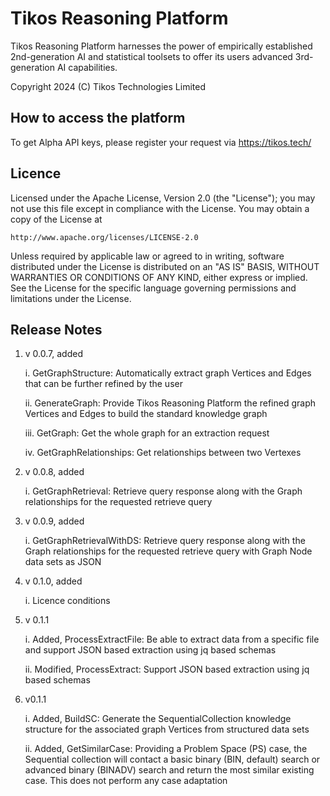 # Tikos Reasoning Platform

Tikos Reasoning Platform harnesses the power of empirically established 2nd-generation AI and statistical toolsets to offer its users advanced 3rd-generation AI capabilities.

Copyright 2024 (C) Tikos Technologies Limited

## How to access the platform

To get Alpha API keys, please register your request via https://tikos.tech/

## Licence

Licensed under the Apache License, Version 2.0 (the "License");
you may not use this file except in compliance with the License.
You may obtain a copy of the License at

    http://www.apache.org/licenses/LICENSE-2.0

Unless required by applicable law or agreed to in writing, software
distributed under the License is distributed on an "AS IS" BASIS,
WITHOUT WARRANTIES OR CONDITIONS OF ANY KIND, either express or implied.
See the License for the specific language governing permissions and
limitations under the License.

## Release Notes

1. v 0.0.7, added 

   i. GetGraphStructure: Automatically extract graph Vertices and Edges that can be further refined by the user

   ii. GenerateGraph: Provide Tikos Reasoning Platform the refined graph Vertices and Edges to build the standard knowledge graph

   iii. GetGraph: Get the whole graph for an extraction request

   iv. GetGraphRelationships: Get relationships between two Vertexes

2. v 0.0.8, added

   i. GetGraphRetrieval: Retrieve query response along with the Graph relationships for the requested retrieve query

3. v 0.0.9, added

   i. GetGraphRetrievalWithDS: Retrieve query response along with the Graph relationships for the requested retrieve query with Graph Node data sets as JSON

4. v 0.1.0, added

   i. Licence conditions

5. v 0.1.1

   i. Added, ProcessExtractFile: Be able to extract data from a specific file and support JSON based extraction using jq based schemas

   ii. Modified, ProcessExtract: Support JSON based extraction using jq based schemas

6. v0.1.1

   i. Added, BuildSC: Generate the SequentialCollection knowledge structure for the associated graph Vertices from structured data sets

   ii. Added, GetSimilarCase: Providing a Problem Space (PS) case, the Sequential collection will contact a basic binary (BIN, default) search or advanced binary (BINADV) search and return the most similar existing case. This does not perform any case adaptation
